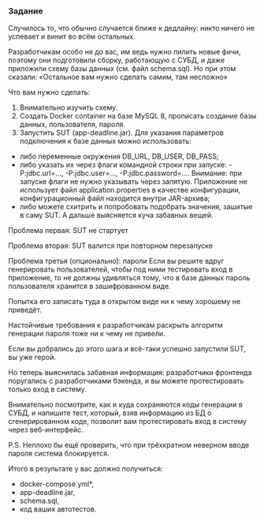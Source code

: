 ### Задание
Случилось то, что обычно случается ближе к дедлайну: никто ничего не успевает и винит во всём остальных.

Разработчикам особо не до вас, им ведь нужно пилить новые фичи, поэтому они подготовили сборку, работающую с СУБД, и даже приложили схему базы данных (см. файл schema.sql). Но при этом сказали: «Остальное вам нужно сделать самим, там несложно»

Что вам нужно сделать:

1. Внимательно изучить схему.
2. Создать Docker container на базе MySQL 8, прописать создание базы данных, пользователя, пароля.
3. Запустить SUT (app-deadline.jar). Для указания параметров подключения к базе данных можно использовать:
* либо переменные окружения DB_URL, DB_USER, DB_PASS;
* либо указать их через флаги командной строки при запуске: -P:jdbc.url=..., -P:jdbc.user=..., -P:jdbc.password=.... Внимание: при запуске флаги не нужно указывать через запятую. Приложение не использует файл application.properties в качестве конфигурации, конфигурационный файл находится внутри JAR-архива;
* либо можете схитрить и попробовать подобрать значения, зашитые в саму SUT.
А дальше выясняется куча забавных вещей.

Проблема первая: SUT не стартует

Проблема вторая: SUT валится при повторном перезапуске

Проблема третья (опционально): пароли
Если вы решите вдруг генерировать пользователей, чтобы под ними тестировать вход в приложение, то не должны удивляться тому, что в базе данных пароль пользователя хранится в зашифрованном виде.

Попытка его записать туда в открытом виде ни к чему хорошему не приведёт.

Настойчивые требования к разработчикам раскрыть алгоритм генерации пароля тоже ни к чему не привели.

Если вы добрались до этого шага и всё-таки успешно запустили SUT, вы уже герой.

Но теперь выяснилась забавная информация: разработчики фронтенда поругались с разработчиками бэкенда, и вы можете протестировать только вход в систему.

Внимательно посмотрите, как и куда сохраняются коды генерации в СУБД, и напишите тест, который, взяв информацию из БД о сгенерированном коде, позволит вам протестировать вход в систему через веб-интерфейс.

P.S. Неплохо бы ещё проверить, что при трёхкратном неверном вводе пароля система блокируется.

Итого в результате у вас должно получиться:

* docker-compose.yml*,
* app-deadline.jar,
* schema.sql,
* код ваших автотестов.
